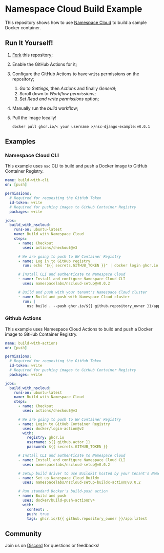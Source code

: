 # Namespace Cloud Build Example

This repository shows how to use [Namespace Cloud](https://cloud.namespace.so/) to build a sample Docker container.

## Run It Yourself!

1. [Fork](https://github.com/namespacelabs/examples-nsc-build-simple/fork) this repository;
2. Enable the GitHub Actions for it;
3. Configure the GitHub Actions to have `write` permissions on the repository;
   1. Go to _Settings_, then _Actions_ and finally _General_;
   2. Scroll down to _Workflow permissions_;
   3. Set _Read and write permissions_ option;
4. Manually run the _build_ workflow;
5. Pull the image locally!

   `docker pull ghcr.io/< your username >/nsc-django-example:v0.0.1`

## Examples

### Namespace Cloud CLI

This example uses `nsc` CLI to build and push a Docker image to GitHub Container Registry.

```yaml
name: build-with-cli
on: [push]

permissions:
  # Required for requesting the GitHub Token
  id-token: write
  # Required for pushing images to GitHub Container Registry
  packages: write

jobs:
  build_with_nscloud:
    runs-on: ubuntu-latest
    name: Build with Namespace Cloud
    steps:
      - name: Checkout
        uses: actions/checkout@v3

      # We are going to push to GH Container Registry
      - name: Log in to GitHub registry
        run: echo "${{ secrets.GITHUB_TOKEN }}" | docker login ghcr.io -u $ --password-stdin

      # Install CLI and authenticate to Namespace Cloud
      - name: Install and configure Namespace Cloud CLI
        uses: namespacelabs/nscloud-setup@v0.0.2

      # Build and push with your tenant's Namespace Cloud cluster
      - name: Build and push with Namespace Cloud cluster
        run: |
          nsc build . --push ghcr.io/${{ github.repository_owner }}/app --tag latest
```

### Github Actions

This example uses Namespace Cloud Actions to build and push a Docker image to GitHub Container Registry.

```yaml
name: build-with-actions
on: [push]

permissions:
  # Required for requesting the GitHub Token
  id-token: write
  # Required for pushing images to GitHub Container Registry
  packages: write

jobs:
  build_with_nscloud:
    runs-on: ubuntu-latest
    name: Build with Namespace Cloud
    steps:
      - name: Checkout
        uses: actions/checkout@v3

      # We are going to push to GH Container Registry
      - name: Login to GitHub Container Registry
        uses: docker/login-action@v2
        with:
          registry: ghcr.io
          username: ${{ github.actor }}
          password: ${{ secrets.GITHUB_TOKEN }}

      # Install CLI and authenticate to Namespace Cloud
      - name: Install and configure Namespace Cloud CLI
        uses: namespacelabs/nscloud-setup@v0.0.2

      # Setup build driver to use Buildkit hosted by your tenant's Namespace Cloud cluster
      - name: Set up Nanespace Cloud Buildx
        uses: namespacelabs/nscloud-setup-buildx-action@v0.0.2

      # Run standard Docker's build-push action
      - name: Build and push
        uses: docker/build-push-action@v4
        with:
          context: .
          push: true
          tags: ghcr.io/${{ github.repository_owner }}/app:latest
```

## Community

Join us on [Discord](https://community.namespace.so/discord) for questions or feedbacks!
